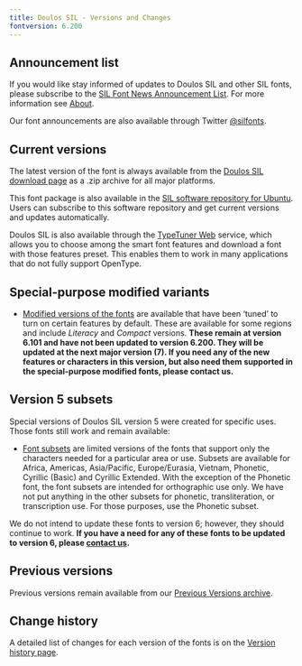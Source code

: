 ```yaml
---
title: Doulos SIL - Versions and Changes
fontversion: 6.200
---
```


## Announcement list

If you would like stay informed of updates to Doulos SIL and other SIL fonts, please subscribe to the [SIL Font News Announcement List](https://groups.google.com/a/groups.sil.org/forum/#!forum/sil-font-news). For more information see [About](about.md).

Our font announcements are also available through Twitter [@silfonts](http://twitter.com/silfonts).

## Current versions

The latest version of the font is always available from the [Doulos SIL download page](https://software.sil.org/doulos/download/) as a .zip archive for all major platforms.

This font package is also available in the [SIL software repository for Ubuntu](http://packages.sil.org/). Users can subscribe to this software repository and get current versions and updates automatically.

Doulos SIL is also available through the [TypeTuner Web](http://scripts.sil.org/ttw/fonts2go.cgi) service, which allows you to choose among the smart font features and download a font with those features preset. This enables them to work in many applications that do not fully support OpenType.

## Special-purpose modified variants

- [Modified versions of the fonts](https://software.sil.org/lcgfonts/download/) are available that have been ‘tuned’ to turn on certain features by default. These are available for some regions and include *Literacy* and *Compact* versions.  **These remain at version 6.101 and have not been updated to version 6.200. They will be updated at the next major version (7). If you need any of the new features or characters in this version, but also need them supported in the special-purpose modified fonts, please contact us.**

## Version 5 subsets

Special versions of Doulos SIL version 5 were created for specific uses. Those fonts still work and remain available:

- [Font subsets](http://software.sil.org/lcgfonts/font-subsets/) are limited versions of the fonts that support only the characters needed for a particular area or use. Subsets are available for Africa, Americas, Asia/Pacific, Europe/Eurasia, Vietnam, Phonetic, Cyrillic (Basic) and Cyrillic Extended. With the exception of the Phonetic font, the font subsets are intended for orthographic use only. We have not put anything in the other subsets for phonetic, transliteration, or transcription use. For those purposes, use the Phonetic subset.

We do not intend to update these fonts to version 6; however, they should continue to work. **If you have a need for any of these fonts to be updated to version 6, please [contact us](https://software.sil.org/doulos/about/contact/).**

## Previous versions

Previous versions remain available from our [Previous Versions archive](http://software.sil.org/doulos/download/previous-versions).

## Change history

A detailed list of changes for each version of the fonts is on the [Version history page](history.md).
